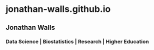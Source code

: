 # jonathan-walls.github.io
## Jonathan Walls
### Data Science | Biostatistics | Research | Higher Education
